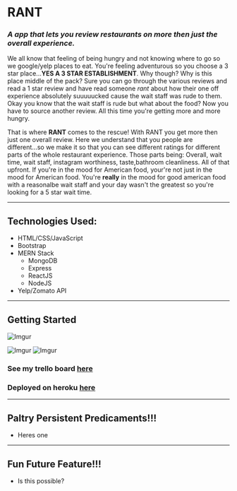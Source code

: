 # RANT 

### *A app that lets you review restaurants on more then just the overall experience.*

We all know that feeling of being hungry and not knowing where to go so we google/yelp places to eat. You're feeling adventurous so you choose a 3 star place...**YES A 3 STAR ESTABLISHMENT**. Why though? Why is this place middle of the pack? Sure you can go through the various reviews and read a 1 star review and have read someone *rant* about how their one off experience absolutely suuuuucked cause the wait staff was rude to them. Okay you know that the wait staff is rude but what about the food? Now you have to source another review. All this time you're getting more and more hungry. 

That is where **RANT** comes to the rescue! With RANT you get more then just one overall review.  Here we understand that you people are different...so we make it so that you can see different ratings for different parts of the whole restaurant experience. Those parts being: Overall, wait time, wait staff, instagram worthiness, taste,bathroom cleanliness. All of that upfront. If you're in the mood for American food, your're not just in the mood for American food.  You're **really** in the mood for good american food with a reasonalbe wait staff and your day wasn't the greatest so you're looking for a 5 star wait time.

---

## Technologies Used:
- HTML/CSS/JavaScript
- Bootstrap
- MERN Stack
  - MongoDB
  - Express
  - ReactJS
  - NodeJS
- Yelp/Zomato API

---

## Getting Started

![Imgur](https://i.imgur.com/XqAjVLD.png)

![Imgur](https://i.imgur.com/Kt0zhxD.png)
![Imgur](https://i.imgur.com/tp1laKh.png)

### See my trello board [**here**](https://trello.com/b/kc8TpBdV)

### Deployed on heroku [**here**](google.com)

---

## Paltry Persistent Predicaments!!!

- Heres one

---

## Fun Future Feature!!!

- Is this possible?